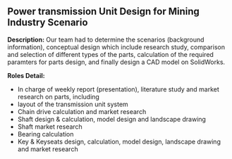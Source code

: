 ## Power transmission Unit Design for Mining Industry Scenario

**Description:** 
Our team had to determine the scenarios (background information), conceptual design which include research study, comparison and selection of different types of the parts, calculation of the required paramters for parts design, and finally design a CAD model on SolidWorks. 

**Roles Detail:**

- In charge of weekly report (presentation), literature study and market research on parts, including 
- layout of the transmission unit system
- Chain drive calculation and market research
- Shaft design & calculation, model design and landscape drawing
- Shaft market research
- Bearing calculation
- Key & Keyseats design, calculation, model design, landscape drawing and market research
